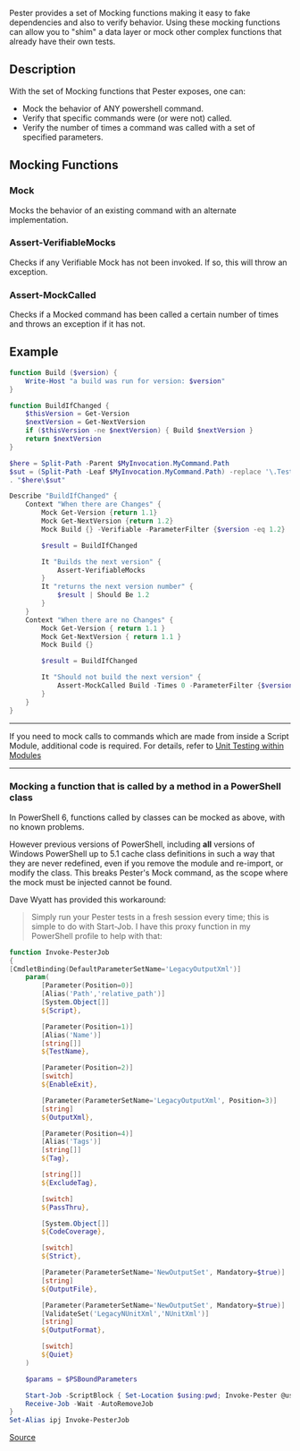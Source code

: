 Pester provides a set of Mocking functions making it easy to fake dependencies and also to verify behavior. Using these mocking functions can allow you to "shim" a data layer or mock other complex functions that already have their own tests.

## Description

With the set of Mocking functions that Pester exposes, one can:

* Mock the behavior of ANY powershell command.
* Verify that specific commands were (or were not) called.
* Verify the number of times a command was called with a set of specified parameters.

## Mocking Functions

### Mock

Mocks the behavior of an existing command with an alternate implementation.

### Assert-VerifiableMocks

Checks if any Verifiable Mock has not been invoked. If so, this will throw an exception.

### Assert-MockCalled

Checks if a Mocked command has been called a certain number of times and throws an exception if it has not.

## Example

```powershell
function Build ($version) {
    Write-Host "a build was run for version: $version"
}

function BuildIfChanged {
    $thisVersion = Get-Version
    $nextVersion = Get-NextVersion
    if ($thisVersion -ne $nextVersion) { Build $nextVersion }
    return $nextVersion
}

$here = Split-Path -Parent $MyInvocation.MyCommand.Path
$sut = (Split-Path -Leaf $MyInvocation.MyCommand.Path) -replace '\.Tests\.', '.'
. "$here\$sut"

Describe "BuildIfChanged" {
    Context "When there are Changes" {
        Mock Get-Version {return 1.1}
        Mock Get-NextVersion {return 1.2}
        Mock Build {} -Verifiable -ParameterFilter {$version -eq 1.2}

        $result = BuildIfChanged

        It "Builds the next version" {
            Assert-VerifiableMocks
        }
        It "returns the next version number" {
            $result | Should Be 1.2
        }
    }
    Context "When there are no Changes" {
        Mock Get-Version { return 1.1 }
        Mock Get-NextVersion { return 1.1 }
        Mock Build {}

        $result = BuildIfChanged

        It "Should not build the next version" {
            Assert-MockCalled Build -Times 0 -ParameterFilter {$version -eq 1.1}
        }
    }
}
```

---
If you need to mock calls to commands which are made from inside a Script Module, additional code is required.  For details, refer to [Unit Testing within Modules](https://github.com/pester/Pester/wiki/Unit-Testing-within-Modules)

---

### Mocking a function that is called by a method in a PowerShell class

In PowerShell 6, functions called by classes can be mocked as above, with no known problems.

However previous versions of PowerShell, including **all** versions of Windows PowerShell up to 5.1 cache class definitions in such a way that they are never redefined, even if you remove the module and re-import, or modify the class. This breaks Pester's Mock command, as the scope where the mock must be injected cannot be found.

Dave Wyatt has provided this workaround:

> Simply run your Pester tests in a fresh session every time; this is simple to do with Start-Job. I have this proxy function in my PowerShell profile to help with that:

```powershell
function Invoke-PesterJob
{
[CmdletBinding(DefaultParameterSetName='LegacyOutputXml')]
    param(
        [Parameter(Position=0)]
        [Alias('Path','relative_path')]
        [System.Object[]]
        ${Script},

        [Parameter(Position=1)]
        [Alias('Name')]
        [string[]]
        ${TestName},

        [Parameter(Position=2)]
        [switch]
        ${EnableExit},

        [Parameter(ParameterSetName='LegacyOutputXml', Position=3)]
        [string]
        ${OutputXml},

        [Parameter(Position=4)]
        [Alias('Tags')]
        [string[]]
        ${Tag},

        [string[]]
        ${ExcludeTag},

        [switch]
        ${PassThru},

        [System.Object[]]
        ${CodeCoverage},

        [switch]
        ${Strict},

        [Parameter(ParameterSetName='NewOutputSet', Mandatory=$true)]
        [string]
        ${OutputFile},

        [Parameter(ParameterSetName='NewOutputSet', Mandatory=$true)]
        [ValidateSet('LegacyNUnitXml','NUnitXml')]
        [string]
        ${OutputFormat},

        [switch]
        ${Quiet}
    )

    $params = $PSBoundParameters

    Start-Job -ScriptBlock { Set-Location $using:pwd; Invoke-Pester @using:params } |
    Receive-Job -Wait -AutoRemoveJob
}
Set-Alias ipj Invoke-PesterJob

```

[Source](https://github.com/pester/Pester/issues/797#issuecomment-314495326)
